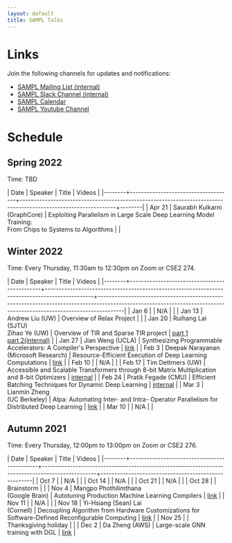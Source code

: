 ```yaml
---
layout: default
title: SAMPL Talks
---
```


# Links

Join the following channels for updates and notifications:

- [SAMPL Mailing List (internal)](https://mailman.cs.washington.edu/mailman/admin/sampl)
- [SAMPL Slack Channel (internal)](https://uw-cse.slack.com/archives/C9DE9ES9Z)
- [SAMPL Calendar](https://calendar.google.com/calendar/embed?src=cs.washington.edu_ek1s98h0oj1b4b49m2t69f5peo%40group.calendar.google.com&ctz=America%2FLos_Angeles)
- [SAMPL Youtube Channel](https://www.youtube.com/channel/UCYZ98EiUAI-KkBSyuml155Q)


# Schedule

## Spring 2022

Time: TBD

| Date   | Speaker                             | Title                                                                                                          | Videos |
|--------+-------------------------------------+----------------------------------------------------------------------------------------------------------------+--------|
| Apr 21 | Saurabh Kulkarni <br /> (GraphCore) | Exploiting Parallelism in Large Scale Deep Learning Model Training: <br /> From Chips to Systems to Algorithms |        |

## Winter 2022

Time: Every Thursday, 11:30am to 12:30pm on Zoom or CSE2 274.

| Date   | Speaker                                      | Title                                                                                         | Videos                                                                                                                                                              |
|--------+----------------------------------------------+-----------------------------------------------------------------------------------------------+---------------------------------------------------------------------------------------------------------------------------------------------------------------------|
| Jan 6  |                                              | N/A                                                                                           |                                                                                                                                                                     |
| Jan 13 | Andrew Liu (UW)                              | Overview of Relax Project                                                                     |                                                                                                                                                                     |
| Jan 20 | Ruihang Lai (SJTU) <br /> Zihao Ye (UW)      | Overview of TIR and Sparse TIR project                                                        | [part 1](https://www.youtube.com/watch?v=jlMKaHepIuc) <br /> [part 2(internal)](https://drive.google.com/file/d/1-Rh8d2qZSGNZbRGubY2_Hf5yUlMybKm_/view?usp=sharing) |
| Jan 27 | Jian Weng (UCLA)                             | Synthesizing Programmable Accelerators: A Compiler's Perspective                              | [link](https://www.youtube.com/watch?v=BknJWw-oCW0)                                                                                                                 |
| Feb 3  | Deepak Narayanan <br /> (Microsoft Research) | Resource-Efficient Execution of Deep Learning Computations                                    | [link](https://www.youtube.com/watch?v=XfKLYV6X4FE)                                                                                                                 |
| Feb 10 |                                              | N/A                                                                                           |                                                                                                                                                                     |
| Feb 17 | Tim Dettmers (UW)                            | Accessible and Scalable Transformers through 8-bit Matrix Multiplication and 8-bit Optimizers | [internal](https://drive.google.com/file/d/1AA4QlLlI_mTN1M5ulydcYKKt1yt7SIWO/view?usp=sharing)                                                                      |
| Feb 24 | Pratik Fegade (CMU)                          | Efficient Batching Techniques for Dynamic Deep Learning                                       | [internal](https://drive.google.com/file/d/1-k_mWkGq9C7yUJDbBdWtW_aRRS-i8AKY/view?usp=sharing)                                                                      |
| Mar 3  | Lianmin Zheng <br /> (UC Berkeley)           | Alpa: Automating Inter- and Intra- Operator Parallelism for Distributed Deep Learning         | [link](https://www.youtube.com/watch?v=g_E7UfpXusk)                                                                                                                 |
| Mar 10 |                                              | N/A                                                                                           |                                                                                                                                                                     |

## Autumn 2021

Time: Every Thursday, 12:00pm to 13:00pm on Zoom or CSE2 276. 

| Date   | Speaker                                     | Title                                                                                           | Videos                                              |
|--------+---------------------------------------------+-------------------------------------------------------------------------------------------------+-----------------------------------------------------|
| Oct 7  |                                             | N/A                                                                                             |                                                     |
| Oct 14 |                                             | N/A                                                                                             |                                                     |
| Oct 21 |                                             | N/A                                                                                             |                                                     |
| Oct 28 |                                             | Brainstorm                                                                                      |                                                     |
| Nov 4  | Mangpo Phothilimthana <br /> (Google Brain) | Autotuning Production Machine Learning Compilers                                                | [link](https://www.youtube.com/watch?v=esD_zvAf49I) |
| Nov 11 |                                             | N/A                                                                                             |                                                     |
| Nov 18 | Yi-Hsiang (Sean) Lai <br /> (Cornell)       | Decoupling Algorithm from Hardware Customizations for Software-Defined Reconfigurable Computing | [link](https://www.youtube.com/watch?v=6F7cQN5pmbs) |
| Nov 25 |                                             | Thanksgiving holiday                                                                            |                                                     |
| Dec 2  | Da Zheng (AWS)                              | Large-scale GNN training with DGL                                                               | [link](https://www.youtube.com/watch?v=4AhrQcoIZJ0) |
